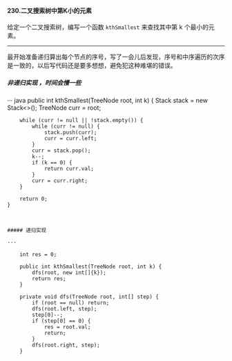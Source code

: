 #### 230.二叉搜索树中第K小的元素

给定一个二叉搜索树，编写一个函数 `kthSmallest` 来查找其中第 k 个最小的元素。

------------------

最开始准备递归算出每个节点的序号，写了一会儿后发现，序号和中序遍历的次序是一致的，以后写代码还是要多想想，避免犯这种难堪的错误。


##### 非递归实现 ，时间会慢一些 

··· java
    public int kthSmallest(TreeNode root, int k) {
        Stack<TreeNode> stack = new Stack<>();
        TreeNode curr = root;

        while (curr != null || !stack.empty()) {
            while (curr != null) {
                stack.push(curr);
                curr = curr.left;
            }
            curr = stack.pop();
            k--;
            if (k == 0) {
                return curr.val;
            }
            curr = curr.right;
        }

        return 0;
    }

```


##### 递归实现 

··· 

    int res = 0;

    public int kthSmallest(TreeNode root, int k) {
        dfs(root, new int[]{k});
        return res;
    }

    private void dfs(TreeNode root, int[] step) {
        if (root == null) return;
        dfs(root.left, step);
        step[0]--;
        if (step[0] == 0) {
            res = root.val;
            return;
        }
        dfs(root.right, step);
    }

```

